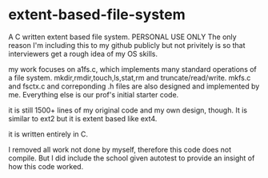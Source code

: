 # extent-based-file-system
A C written extent based file system. PERSONAL USE ONLY
The only reason I'm including this to my github publicly but not privitely is so that interviewers get a rough idea of my OS skills.

my work focuses on a1fs.c, which implements many standard operations of a file system. mkdir,rmdir,touch,ls,stat,rm and truncate/read/write.
mkfs.c and fsctx.c and correponding .h files are also designed and implemented by me. Everything else is our prof's initial starter code.

it is still 1500+ lines of my original code and my own design, though. It is similar to ext2 but it is extent based like ext4.

it is written entirely in C.

I removed all work not done by myself, therefore this code does not compile. But I did include the school given autotest to provide an insight of how this code worked.
